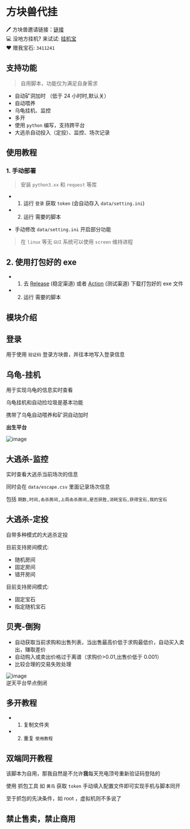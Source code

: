 # 方块兽代挂

🖊 方块兽邀请链接：[链接](http://s.jqsjgwb.cn/wx/s?_co=3411241&_st=v11FksFriends&_v=v11&_chan=90585)  
💻 没地方挂机? 来试试: [挂机宝](https://www.beishaoidc.cn/aff/RQWPTPZP)  
❤ 赠我宝石: `3411241`

## 支持功能

> 自用脚本，功能仅为满足自身需求

-   自动矿洞加时 （低于 24 小时时,默认关）
-   自动喂养
-   乌龟挂机、监控
-   多开
-   使用 `python` 编写，支持跨平台
-   大逃杀自动投入（定投）、监控、场次记录

## 使用教程

### 1. 手动部署

> 安装 `python3.xx` 和 `request` 等库

-   1. 运行 `登录` 获取 `token` (会自动存入 `data/setting.ini`)
-   2. 运行 需要的脚本

-   手动修改 `data/setting.ini` 开启部分功能

> 在 `linux` 等无 `GUI` 系统可以使用 `screen` 维持进程

## 2. 使用打包好的 exe

-   1. 去 [Release](https://github.com/lswlc33/autoFunBlock/releases/latest) (稳定渠道) 或者 [Action](https://github.com/lswlc33/autoFunBlock/actions) (测试渠道) 下载打包好的 exe 文件
-   2. 运行 需要的脚本

## 模块介绍

## 登录

用于使用 `验证码` 登录方块兽，并往本地写入登录信息

## 乌龟-挂机

用于实现乌龟的信息实时查看

乌龟挂机和自动捡垃圾是基本功能

携带了乌龟自动喂养和矿洞自动加时

**出生平台**

![image](https://github.com/lswlc33/autoFunBlock/assets/86835895/392e325a-ea9b-40b4-a9e7-42689920cce9)


## 大逃杀-监控

实时查看大逃杀当前场次的信息

同时会在 `data/escape.csv` 里面记录场次信息

包括 `期数,时间,击杀房间,上局击杀房间,是否获胜,消耗宝石,获得宝石,我的宝石`

## 大逃杀-定投

自带多种模式的大逃杀定投

目前支持房间模式:

-   随机房间
-   固定房间
-   错开房间

目前支持房间模式:

-   固定宝石
-   指定随机宝石

## 贝壳-倒狗

-   自动获取当前求购和出售列表，当出售最高价低于求购最低价，自动买入卖出，赚取差价
-   自动购入或卖出价格过于离谱（求购价>0.01,出售价低于 0.001）
-   比较合理的交易失败处理

  ![image](https://github.com/lswlc33/autoFunBlock/assets/86835895/cec1a07c-b0b0-49aa-81b9-1cfbce527ed6)  
逆天平台早点倒闭

## 多开教程

-   1. 复制文件夹
-   2. 重复 `使用教程`

## 双端同开教程

该脚本为自用，那我自然是不允许**我**每天充电顶号重新验证码登陆的

使用 抓包工具 如 `黄鸟` 获取 `token` 手动填入配置文件即可实现手机与脚本同开

至于抓包的先决条件，如 root ，虚拟机则不多说了

## 禁止售卖，禁止商用
